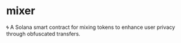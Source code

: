 # mixer
🌀 A Solana smart contract for mixing tokens to enhance user privacy through obfuscated transfers.
